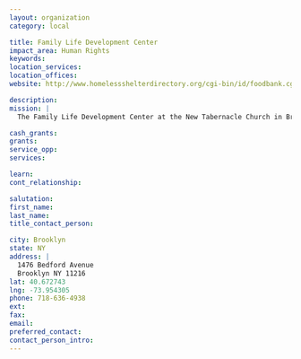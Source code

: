 ```yaml
---
layout: organization
category: local

title: Family Life Development Center
impact_area: Human Rights
keywords: 
location_services: 
location_offices: 
website: http://www.homelessshelterdirectory.org/cgi-bin/id/foodbank.cgi?foodbank=3988

description: 
mission: |
  The Family Life Development Center at the New Tabernacle Church in Brooklyn provides families with essential resources, including its food pantry which feeds 200 families each week.

cash_grants: 
grants: 
service_opp: 
services: 

learn: 
cont_relationship: 

salutation: 
first_name: 
last_name: 
title_contact_person: 

city: Brooklyn
state: NY
address: |
  1476 Bedford Avenue     
  Brooklyn NY 11216
lat: 40.672743
lng: -73.954305
phone: 718-636-4938
ext: 
fax: 
email: 
preferred_contact: 
contact_person_intro: 
---
```

